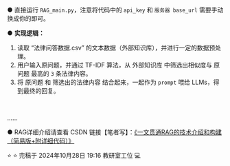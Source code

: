  <br>



● 直接运行 `RAG_main.py`，注意将代码中的 `api_key` 和 `服务器 base_url` 需要手动换成你的即可。

● **实现逻辑：** 
1. 读取 “法律问答数据.csv” 的文本数据（外部知识库），并进行一定的数据预处理。
2. 用户输入原问题，并通过 TF-IDF 算法，从 外部知识库 中筛选出相似度与 原问题 最高的 `3` 条法律内容。
3. 将 原问题 和 筛选出的法律内容 结合起来，一起作为 `prompt` 喂给 LLMs，得到最终的回复。

<br/>


......


● RAG详细介绍请查看 CSDN 链接【笔者写】：[《一文贯通RAG的技术介绍和构建（简易版+附详细代码）》](https://editor.csdn.net/md?articleId=143185830)


:star: :star: 完稿于 2024年10月28日 19:16 教研室工位 💻
